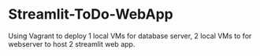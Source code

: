 # Streamlit-ToDo-WebApp
Using Vagrant to deploy 1 local VMs for database server, 
2 local VMs to for webserver to host 2 streamlit web app.
